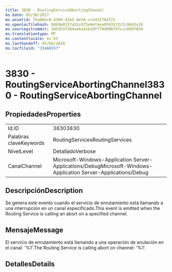 ```yaml
---
title: 3830 - RoutingServiceAbortingChannel
ms.date: 03/30/2017
ms.assetid: fba86ec8-4360-43e5-be54-cce43270af21
ms.openlocfilehash: 04b9e0157a52c075e0ef4ea0593572c2c9bd3a10
ms.sourcegitcommit: 3d5d33f384eeba41b2dff79d096f47ccc8d8f03d
ms.translationtype: MT
ms.contentlocale: es-ES
ms.lasthandoff: 05/04/2018
ms.locfileid: "33466557"
---
```

# <a name="3830---routingserviceabortingchannel"></a><span data-ttu-id="86477-102">3830 - RoutingServiceAbortingChannel</span><span class="sxs-lookup"><span data-stu-id="86477-102">3830 - RoutingServiceAbortingChannel</span></span>
## <a name="properties"></a><span data-ttu-id="86477-103">Propiedades</span><span class="sxs-lookup"><span data-stu-id="86477-103">Properties</span></span>  
  
|||  
|-|-|  
|<span data-ttu-id="86477-104">Id.</span><span class="sxs-lookup"><span data-stu-id="86477-104">ID</span></span>|<span data-ttu-id="86477-105">3830</span><span class="sxs-lookup"><span data-stu-id="86477-105">3830</span></span>|  
|<span data-ttu-id="86477-106">Palabras clave</span><span class="sxs-lookup"><span data-stu-id="86477-106">Keywords</span></span>|<span data-ttu-id="86477-107">RoutingServices</span><span class="sxs-lookup"><span data-stu-id="86477-107">RoutingServices</span></span>|  
|<span data-ttu-id="86477-108">Nivel</span><span class="sxs-lookup"><span data-stu-id="86477-108">Level</span></span>|<span data-ttu-id="86477-109">Detallado</span><span class="sxs-lookup"><span data-stu-id="86477-109">Verbose</span></span>|  
|<span data-ttu-id="86477-110">Canal</span><span class="sxs-lookup"><span data-stu-id="86477-110">Channel</span></span>|<span data-ttu-id="86477-111">Microsoft-Windows-Application Server-Applications/Debug</span><span class="sxs-lookup"><span data-stu-id="86477-111">Microsoft-Windows-Application Server-Applications/Debug</span></span>|  
  
## <a name="description"></a><span data-ttu-id="86477-112">Descripción</span><span class="sxs-lookup"><span data-stu-id="86477-112">Description</span></span>  
 <span data-ttu-id="86477-113">Se genera este evento cuando el servicio de enrutamiento está llamando a una interrupción en un canal especificado.</span><span class="sxs-lookup"><span data-stu-id="86477-113">This event is emitted when the Routing Service is calling an abort on a specified channel.</span></span>  
  
## <a name="message"></a><span data-ttu-id="86477-114">Mensaje</span><span class="sxs-lookup"><span data-stu-id="86477-114">Message</span></span>  
 <span data-ttu-id="86477-115">El servicio de enrutamiento está llamando a una operación de anulación en el canal: '%1'.</span><span class="sxs-lookup"><span data-stu-id="86477-115">The Routing Service is calling abort on channel: '%1'.</span></span>  
  
## <a name="details"></a><span data-ttu-id="86477-116">Detalles</span><span class="sxs-lookup"><span data-stu-id="86477-116">Details</span></span>
